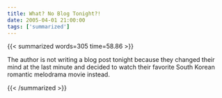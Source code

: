 ```yaml
---
title: What? No Blog Tonight?!
date: 2005-04-01 21:00:00
tags: ['summarized']
---
```


{{< summarized words=305 time=58.86 >}}

The author is not writing a blog post tonight because they changed their mind at the last minute and decided to watch their favorite South Korean romantic melodrama movie instead.

{{< /summarized >}}